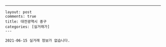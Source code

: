 ---
    layout: post
    comments: true
    title: 대전광역시 중구
    categories: [실거래가]
    ---

    2021-06-15 실거래 정보가 없습니다.

    